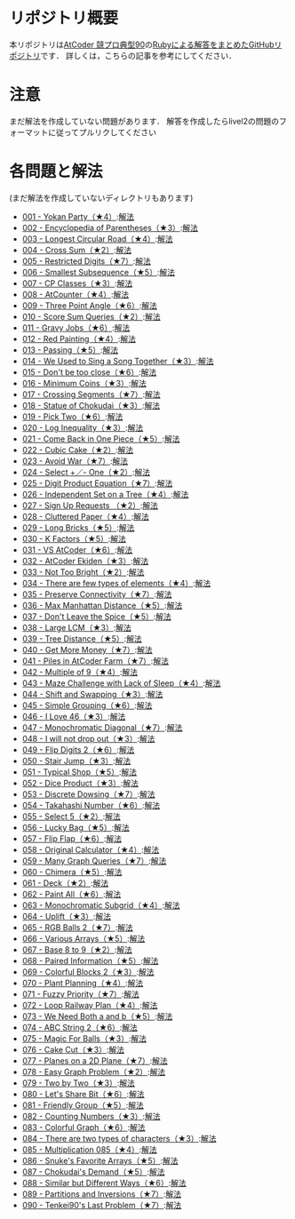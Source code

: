 # リポジトリ概要
本リポジトリは[AtCoder 競プロ典型90](https://atcoder.jp/contests/typical90)の[Rubyによる解答をまとめたGitHubリポジトリ](https://github.com/gostachan/typical_90/tree/main)です．
詳しくは，こちらの記事を参考にしてください．

# 注意
まだ解法を作成していない問題があります．
解答を作成したらlivel2の問題のフォーマットに従ってプルリクしてください

# 各問題と解法 
(まだ解法を作成していないディレクトリもあります)
* [001 - Yokan Party（★4）](https://atcoder.jp/contests/typical90/tasks/typical90_a):[解法](https://github.com/gostachan/typical_90/tree/main/level4/num1)
* [002 - Encyclopedia of Parentheses（★3）](https://atcoder.jp/contests/typical90/tasks/typical90_b):[解法](https://github.com/gostachan/typical_90/tree/main/level3/num2)
* [003 - Longest Circular Road（★4）](https://atcoder.jp/contests/typical90/tasks/typical90_c):[解法](https://github.com/gostachan/typical_90/tree/main/level4/num3)
* [004 - Cross Sum（★2）](https://atcoder.jp/contests/typical90/tasks/typical90_d):[解法](https://github.com/gostachan/typical_90/tree/main/level2/num4)
* [005 - Restricted Digits（★7）](https://atcoder.jp/contests/typical90/tasks/typical90_e):[解法](https://github.com/gostachan/typical_90/tree/main/level7/num5)
* [006 - Smallest Subsequence（★5）](https://atcoder.jp/contests/typical90/tasks/typical90_f):[解法](https://github.com/gostachan/typical_90/tree/main/level5/num6)
* [007 - CP Classes（★3）](https://atcoder.jp/contests/typical90/tasks/typical90_g):[解法](https://github.com/gostachan/typical_90/tree/main/level3/num7)
* [008 - AtCounter（★4）](https://atcoder.jp/contests/typical90/tasks/typical90_h):[解法](https://github.com/gostachan/typical_90/tree/main/level4/num8)
* [009 - Three Point Angle（★6）](https://atcoder.jp/contests/typical90/tasks/typical90_i):[解法](https://github.com/gostachan/typical_90/tree/main/level6/num9)
* [010 - Score Sum Queries（★2）](https://atcoder.jp/contests/typical90/tasks/typical90_j):[解法](https://github.com/gostachan/typical_90/tree/main/level2/num10)
* [011 - Gravy Jobs（★6）](https://atcoder.jp/contests/typical90/tasks/typical90_k):[解法](https://github.com/gostachan/typical_90/tree/main/level6/num11)
* [012 - Red Painting（★4）](https://atcoder.jp/contests/typical90/tasks/typical90_l):[解法](https://github.com/gostachan/typical_90/tree/main/level4/num12)
* [013 - Passing（★5）](https://atcoder.jp/contests/typical90/tasks/typical90_m):[解法](https://github.com/gostachan/typical_90/tree/main/level5/num13)
* [014 - We Used to Sing a Song Together（★3）](https://atcoder.jp/contests/typical90/tasks/typical90_n):[解法](https://github.com/gostachan/typical_90/tree/main/level3/num14)
* [015 - Don't be too close（★6）](https://atcoder.jp/contests/typical90/tasks/typical90_o):[解法](https://github.com/gostachan/typical_90/tree/main/level6/num15)
* [016 - Minimum Coins（★3）](https://atcoder.jp/contests/typical90/tasks/typical90_p):[解法](https://github.com/gostachan/typical_90/tree/main/level3/num16)
* [017 - Crossing Segments（★7）](https://atcoder.jp/contests/typical90/tasks/typical90_q):[解法](https://github.com/gostachan/typical_90/tree/main/level7/num17)
* [018 - Statue of Chokudai（★3）](https://atcoder.jp/contests/typical90/tasks/typical90_r):[解法](https://github.com/gostachan/typical_90/tree/main/level3/num18)
* [019 - Pick Two（★6）](https://atcoder.jp/contests/typical90/tasks/typical90_s):[解法](https://github.com/gostachan/typical_90/tree/main/level6/num19)
* [020 - Log Inequality（★3）](https://atcoder.jp/contests/typical90/tasks/typical90_t):[解法](https://github.com/gostachan/typical_90/tree/main/level3/num20)
* [021 - Come Back in One Piece（★5）](https://atcoder.jp/contests/typical90/tasks/typical90_u):[解法](https://github.com/gostachan/typical_90/tree/main/level5/num21)
* [022 - Cubic Cake（★2）](https://atcoder.jp/contests/typical90/tasks/typical90_v):[解法](https://github.com/gostachan/typical_90/tree/main/level2/num22)
* [023 - Avoid War（★7）](https://atcoder.jp/contests/typical90/tasks/typical90_w):[解法](https://github.com/gostachan/typical_90/tree/main/level7/num23)
* [024 - Select +／- One（★2）](https://atcoder.jp/contests/typical90/tasks/typical90_x):[解法](https://github.com/gostachan/typical_90/tree/main/level2/num24)
* [025 - Digit Product Equation（★7）](https://atcoder.jp/contests/typical90/tasks/typical90_y):[解法](https://github.com/gostachan/typical_90/tree/main/level7/num25)
* [026 - Independent Set on a Tree（★4）](https://atcoder.jp/contests/typical90/tasks/typical90_z):[解法](https://github.com/gostachan/typical_90/tree/main/level4/num26)
* [027 - Sign Up Requests （★2）](https://atcoder.jp/contests/typical90/tasks/typical90_aa):[解法](https://github.com/gostachan/typical_90/tree/main/level2/num27)
* [028 - Cluttered Paper（★4）](https://atcoder.jp/contests/typical90/tasks/typical90_ab):[解法](https://github.com/gostachan/typical_90/tree/main/level4/num28)
* [029 - Long Bricks（★5）](https://atcoder.jp/contests/typical90/tasks/typical90_ac):[解法](https://github.com/gostachan/typical_90/tree/main/level5/num29)
* [030 - K Factors（★5）](https://atcoder.jp/contests/typical90/tasks/typical90_ad):[解法](https://github.com/gostachan/typical_90/tree/main/level5/num30)
* [031 - VS AtCoder（★6）](https://atcoder.jp/contests/typical90/tasks/typical90_ae):[解法](https://github.com/gostachan/typical_90/tree/main/level6/num31)
* [032 - AtCoder Ekiden（★3）](https://atcoder.jp/contests/typical90/tasks/typical90_af):[解法](https://github.com/gostachan/typical_90/tree/main/level3/num32)
* [033 - Not Too Bright（★2）](https://atcoder.jp/contests/typical90/tasks/typical90_ag):[解法](https://github.com/gostachan/typical_90/tree/main/level2/num33)
* [034 - There are few types of elements（★4）](https://atcoder.jp/contests/typical90/tasks/typical90_ah):[解法](https://github.com/gostachan/typical_90/tree/main/level4/num34)
* [035 - Preserve Connectivity（★7）](https://atcoder.jp/contests/typical90/tasks/typical90_ai):[解法](https://github.com/gostachan/typical_90/tree/main/level7/num35)
* [036 - Max Manhattan Distance（★5）](https://atcoder.jp/contests/typical90/tasks/typical90_aj):[解法](https://github.com/gostachan/typical_90/tree/main/level5/num36)
* [037 - Don't Leave the Spice（★5）](https://atcoder.jp/contests/typical90/tasks/typical90_ak):[解法](https://github.com/gostachan/typical_90/tree/main/level5/num37)
* [038 - Large LCM（★3）](https://atcoder.jp/contests/typical90/tasks/typical90_al):[解法](https://github.com/gostachan/typical_90/tree/main/level3/num38)
* [039 - Tree Distance（★5）](https://atcoder.jp/contests/typical90/tasks/typical90_am):[解法](https://github.com/gostachan/typical_90/tree/main/level5/num39)
* [040 - Get More Money（★7）](https://atcoder.jp/contests/typical90/tasks/typical90_an):[解法](https://github.com/gostachan/typical_90/tree/main/level7/num40)
* [041 - Piles in AtCoder Farm（★7）](https://atcoder.jp/contests/typical90/tasks/typical90_ao):[解法](https://github.com/gostachan/typical_90/tree/main/level7/num41)
* [042 - Multiple of 9（★4）](https://atcoder.jp/contests/typical90/tasks/typical90_ap):[解法](https://github.com/gostachan/typical_90/tree/main/level4/num42)
* [043 - Maze Challenge with Lack of Sleep（★4）](https://atcoder.jp/contests/typical90/tasks/typical90_aq):[解法](https://github.com/gostachan/typical_90/tree/main/level4/num43)
* [044 - Shift and Swapping（★3）](https://atcoder.jp/contests/typical90/tasks/typical90_ar):[解法](https://github.com/gostachan/typical_90/tree/main/level3/num44)
* [045 - Simple Grouping（★6）](https://atcoder.jp/contests/typical90/tasks/typical90_as):[解法](https://github.com/gostachan/typical_90/tree/main/level6/num45)
* [046 - I Love 46（★3）](https://atcoder.jp/contests/typical90/tasks/typical90_at):[解法](https://github.com/gostachan/typical_90/tree/main/level3/num46)
* [047 - Monochromatic Diagonal（★7）](https://atcoder.jp/contests/typical90/tasks/typical90_au):[解法](https://github.com/gostachan/typical_90/tree/main/level7/num47)
* [048 - I will not drop out（★3）](https://atcoder.jp/contests/typical90/tasks/typical90_av):[解法](https://github.com/gostachan/typical_90/tree/main/level3/num48)
* [049 - Flip Digits 2（★6）](https://atcoder.jp/contests/typical90/tasks/typical90_aw):[解法](https://github.com/gostachan/typical_90/tree/main/level6/num49)
* [050 - Stair Jump（★3）](https://atcoder.jp/contests/typical90/tasks/typical90_ax):[解法](https://github.com/gostachan/typical_90/tree/main/level3/num50)
* [051 - Typical Shop（★5）](https://atcoder.jp/contests/typical90/tasks/typical90_ay):[解法](https://github.com/gostachan/typical_90/tree/main/level5/num51)
* [052 - Dice Product（★3）](https://atcoder.jp/contests/typical90/tasks/typical90_az):[解法](https://github.com/gostachan/typical_90/tree/main/level3/num52)
* [053 - Discrete Dowsing（★7）](https://atcoder.jp/contests/typical90/tasks/typical90_ba):[解法](https://github.com/gostachan/typical_90/tree/main/level7/num53)
* [054 - Takahashi Number（★6）](https://atcoder.jp/contests/typical90/tasks/typical90_bb):[解法](https://github.com/gostachan/typical_90/tree/main/level6/num54)
* [055 - Select 5（★2）](https://atcoder.jp/contests/typical90/tasks/typical90_bc):[解法](https://github.com/gostachan/typical_90/tree/main/level2/num55)
* [056 - Lucky Bag（★5）](https://atcoder.jp/contests/typical90/tasks/typical90_bd):[解法](https://github.com/gostachan/typical_90/tree/main/level5/num56)
* [057 - Flip Flap（★6）](https://atcoder.jp/contests/typical90/tasks/typical90_be):[解法](https://github.com/gostachan/typical_90/tree/main/level6/num57)
* [058 - Original Calculator（★4）](https://atcoder.jp/contests/typical90/tasks/typical90_bf):[解法](https://github.com/gostachan/typical_90/tree/main/level4/num58)
* [059 - Many Graph Queries（★7）](https://atcoder.jp/contests/typical90/tasks/typical90_bg):[解法](https://github.com/gostachan/typical_90/tree/main/level7/num59)
* [060 - Chimera（★5）](https://atcoder.jp/contests/typical90/tasks/typical90_bh):[解法](https://github.com/gostachan/typical_90/tree/main/level5/num60)
* [061 - Deck（★2）](https://atcoder.jp/contests/typical90/tasks/typical90_bi):[解法](https://github.com/gostachan/typical_90/tree/main/level2/num61)
* [062 - Paint All（★6）](https://atcoder.jp/contests/typical90/tasks/typical90_bj):[解法](https://github.com/gostachan/typical_90/tree/main/level6/num62)
* [063 - Monochromatic Subgrid（★4）](https://atcoder.jp/contests/typical90/tasks/typical90_bk):[解法](https://github.com/gostachan/typical_90/tree/main/level4/num63)
* [064 - Uplift（★3）](https://atcoder.jp/contests/typical90/tasks/typical90_bl):[解法](https://github.com/gostachan/typical_90/tree/main/level3/num64)
* [065 - RGB Balls 2（★7）](https://atcoder.jp/contests/typical90/tasks/typical90_bm):[解法](https://github.com/gostachan/typical_90/tree/main/level7/num65)
* [066 - Various Arrays（★5）](https://atcoder.jp/contests/typical90/tasks/typical90_bn):[解法](https://github.com/gostachan/typical_90/tree/main/level5/num66)
* [067 - Base 8 to 9（★2）](https://atcoder.jp/contests/typical90/tasks/typical90_bo):[解法](https://github.com/gostachan/typical_90/tree/main/level2/num67)
* [068 - Paired Information（★5）](https://atcoder.jp/contests/typical90/tasks/typical90_bp):[解法](https://github.com/gostachan/typical_90/tree/main/level5/num68)
* [069 - Colorful Blocks 2（★3）](https://atcoder.jp/contests/typical90/tasks/typical90_bq):[解法](https://github.com/gostachan/typical_90/tree/main/level3/num69)
* [070 - Plant Planning（★4）](https://atcoder.jp/contests/typical90/tasks/typical90_br):[解法](https://github.com/gostachan/typical_90/tree/main/level4/num70)
* [071 - Fuzzy Priority（★7）](https://atcoder.jp/contests/typical90/tasks/typical90_bs):[解法](https://github.com/gostachan/typical_90/tree/main/level7/num71)
* [072 - Loop Railway Plan（★4）](https://atcoder.jp/contests/typical90/tasks/typical90_bt):[解法](https://github.com/gostachan/typical_90/tree/main/level4/num72)
* [073 - We Need Both a and b（★5）](https://atcoder.jp/contests/typical90/tasks/typical90_bu):[解法](https://github.com/gostachan/typical_90/tree/main/level5/num73)
* [074 - ABC String 2（★6）](https://atcoder.jp/contests/typical90/tasks/typical90_bv):[解法](https://github.com/gostachan/typical_90/tree/main/level6/num74)
* [075 - Magic For Balls（★3）](https://atcoder.jp/contests/typical90/tasks/typical90_bw):[解法](https://github.com/gostachan/typical_90/tree/main/level3/num75)
* [076 - Cake Cut（★3）](https://atcoder.jp/contests/typical90/tasks/typical90_bx):[解法](https://github.com/gostachan/typical_90/tree/main/level3/num76)
* [077 - Planes on a 2D Plane（★7）](https://atcoder.jp/contests/typical90/tasks/typical90_by):[解法](https://github.com/gostachan/typical_90/tree/main/level7/num77)
* [078 - Easy Graph Problem（★2）](https://atcoder.jp/contests/typical90/tasks/typical90_bz):[解法](https://github.com/gostachan/typical_90/tree/main/level2/num78)
* [079 - Two by Two（★3）](https://atcoder.jp/contests/typical90/tasks/typical90_ca):[解法](https://github.com/gostachan/typical_90/tree/main/level3/num79)
* [080 - Let's Share Bit（★6）](https://atcoder.jp/contests/typical90/tasks/typical90_cb):[解法](https://github.com/gostachan/typical_90/tree/main/level6/num80)
* [081 - Friendly Group（★5）](https://atcoder.jp/contests/typical90/tasks/typical90_cc):[解法](https://github.com/gostachan/typical_90/tree/main/level5/num81)
* [082 - Counting Numbers（★3）](https://atcoder.jp/contests/typical90/tasks/typical90_cd):[解法](https://github.com/gostachan/typical_90/tree/main/level3/num82)
* [083 - Colorful Graph（★6）](https://atcoder.jp/contests/typical90/tasks/typical90_ce):[解法](https://github.com/gostachan/typical_90/tree/main/level6/num83)
* [084 - There are two types of characters（★3）](https://atcoder.jp/contests/typical90/tasks/typical90_cf):[解法](https://github.com/gostachan/typical_90/tree/main/level3/num84)
* [085 - Multiplication 085（★4）](https://atcoder.jp/contests/typical90/tasks/typical90_cg):[解法](https://github.com/gostachan/typical_90/tree/main/level4/num85)
* [086 - Snuke's Favorite Arrays（★5）](https://atcoder.jp/contests/typical90/tasks/typical90_ch):[解法](https://github.com/gostachan/typical_90/tree/main/level5/num86)
* [087 - Chokudai's Demand（★5）](https://atcoder.jp/contests/typical90/tasks/typical90_ci):[解法](https://github.com/gostachan/typical_90/tree/main/level5/num87)
* [088 - Similar but Different Ways（★6）](https://atcoder.jp/contests/typical90/tasks/typical90_cj):[解法](https://github.com/gostachan/typical_90/tree/main/level6/num88)
* [089 - Partitions and Inversions（★7）](https://atcoder.jp/contests/typical90/tasks/typical90_ck):[解法](https://github.com/gostachan/typical_90/tree/main/level7/num89)
* [090 - Tenkei90's Last Problem（★7）](https://atcoder.jp/contests/typical90/tasks/typical90_cl):[解法](https://github.com/gostachan/typical_90/tree/main/level7/num90)